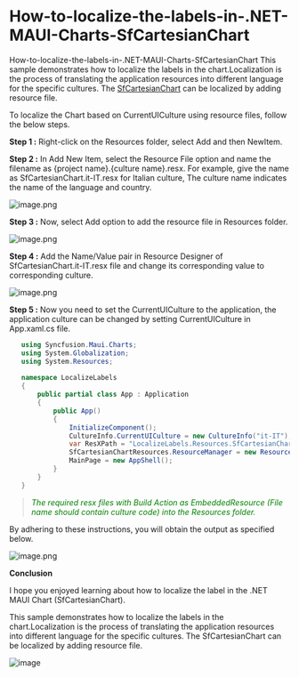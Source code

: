 # How-to-localize-the-labels-in-.NET-MAUI-Charts-SfCartesianChart
How-to-localize-the-labels-in-.NET-MAUI-Charts-SfCartesianChart
This sample demonstrates how to localize the labels in the chart.Localization is the process of translating the application resources into different language for the specific cultures. The [SfCartesianChart](https://help.syncfusion.com/cr/maui/Syncfusion.Maui.Charts.SfCartesianChart.html?tabs=tabid-1%2Ctabid-3%2Ctabid-6%2Ctabid-8%2Ctabid-10%2Ctabid-12%2Ctabid-25%2Ctabid-27%2Ctabid-29%2Ctabid-23%2Ctabid-14%2Ctabid-37%2Ctabid-17%2Ctabid-19%2Ctabid-21) can be localized by adding resource file.


To localize the Chart based on CurrentUICulture using resource files, follow the below steps.

**Step 1 :** Right-click on the Resources folder, select Add and then NewItem.

**Step 2 :** In Add New Item, select the Resource File option and name the filename as {project name}.{culture name}.resx. For example, give the name as SfCartesianChart.it-IT.resx for Italian culture, The culture name indicates the name of the language and country.

![image.png](https://support.syncfusion.com/kb/agent/attachment/article/13673/inline?token=eyJhbGciOiJodHRwOi8vd3d3LnczLm9yZy8yMDAxLzA0L3htbGRzaWctbW9yZSNobWFjLXNoYTI1NiIsInR5cCI6IkpXVCJ9.eyJpZCI6IjExMjY4Iiwib3JnaWQiOiIzIiwiaXNzIjoic3VwcG9ydC5zeW5jZnVzaW9uLmNvbSJ9.MeD_UlvXRxyMn87DoFYOACNTLCNhwQhsW2looYFWAug)

**Step 3 :** Now, select Add option to add the resource file in Resources folder.

![image.png](https://support.syncfusion.com/kb/agent/attachment/article/13673/inline?token=eyJhbGciOiJodHRwOi8vd3d3LnczLm9yZy8yMDAxLzA0L3htbGRzaWctbW9yZSNobWFjLXNoYTI1NiIsInR5cCI6IkpXVCJ9.eyJpZCI6IjEwNzgxIiwib3JnaWQiOiIzIiwiaXNzIjoic3VwcG9ydC5zeW5jZnVzaW9uLmNvbSJ9.QVTiev0KJFscjtPzZn38ZMGQOHqlGAMzGQ7ykCuCV6A)

**Step 4 :** Add the Name/Value pair in Resource Designer of SfCartesianChart.it-IT.resx file and change its corresponding value to corresponding culture.

![image.png](https://support.syncfusion.com/kb/agent/attachment/article/13673/inline?token=eyJhbGciOiJodHRwOi8vd3d3LnczLm9yZy8yMDAxLzA0L3htbGRzaWctbW9yZSNobWFjLXNoYTI1NiIsInR5cCI6IkpXVCJ9.eyJpZCI6IjEwNzgyIiwib3JnaWQiOiIzIiwiaXNzIjoic3VwcG9ydC5zeW5jZnVzaW9uLmNvbSJ9.Ym6P6HDlvW9fHSP8bBFyQcA1QFkP54XHPf8qK_iMakA)

**Step 5 :** Now you need to set the CurrentUICulture to the application, the application culture can be changed by setting CurrentUICulture in App.xaml.cs file.

 
 ```C#
    using Syncfusion.Maui.Charts;
    using System.Globalization;
    using System.Resources;
    
    namespace LocalizeLabels
    {
        public partial class App : Application
        {
            public App()
            {
                InitializeComponent();
                CultureInfo.CurrentUICulture = new CultureInfo("it-IT");
                var ResXPath = "LocalizeLabels.Resources.SfCartesianChart";
                SfCartesianChartResources.ResourceManager = new ResourceManager(ResXPath, Application.Current.GetType().Assembly);
                MainPage = new AppShell();
            }
        }
    }
 ```
 

> <span style="color: green;">*The required resx files with Build Action as EmbeddedResource (File name should contain culture code) into the Resources folder.*</span>

By adhering to these instructions, you will obtain the output as specified below.

![image.png](https://support.syncfusion.com/kb/agent/attachment/article/13673/inline?token=eyJhbGciOiJodHRwOi8vd3d3LnczLm9yZy8yMDAxLzA0L3htbGRzaWctbW9yZSNobWFjLXNoYTI1NiIsInR5cCI6IkpXVCJ9.eyJpZCI6IjEwNzgzIiwib3JnaWQiOiIzIiwiaXNzIjoic3VwcG9ydC5zeW5jZnVzaW9uLmNvbSJ9.wxzv5G3YCzCBESim57aFWlf1Ffs75PS54Yu6pjjEQ4w)


**Conclusion**

I hope you enjoyed learning about how to localize the label in the .NET MAUI Chart (SfCartesianChart).

This sample demonstrates how to localize the labels in the chart.Localization is the process of translating the application resources into different language for the specific cultures. The SfCartesianChart can be localized by adding resource file.

![image](https://github.com/SyncfusionExamples/How-to-localize-the-labels-in-.NET-MAUI-Charts-SfCartesianChart/assets/113962276/f874e2dd-e943-4bca-b803-54a61348538f)

